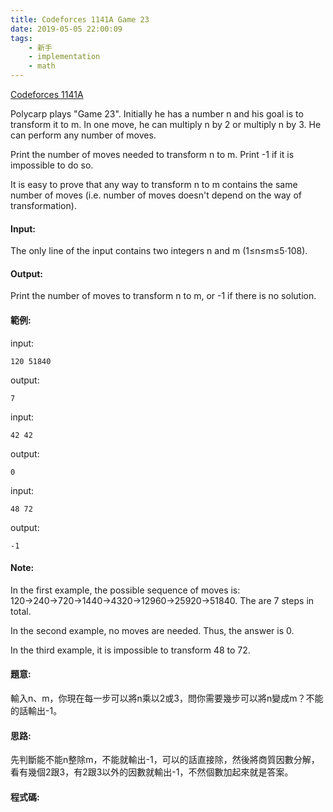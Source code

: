 ```yaml
---
title: Codeforces 1141A Game 23
date: 2019-05-05 22:00:09
tags:
    - 新手
    - implementation
    - math
---
```

[Codeforces 1141A](https://codeforces.com/problemset/problem/1141/A)
<!-- more -->
Polycarp plays "Game 23". Initially he has a number n and his goal is to transform it to m. In one move, he can multiply n by 2 or multiply n by 3. He can perform any number of moves.

Print the number of moves needed to transform n
to m. Print -1 if it is impossible to do so.

It is easy to prove that any way to transform n to m contains the same number of moves (i.e. number of moves doesn't depend on the way of transformation).

#### Input:
The only line of the input contains two integers n and m (1≤n≤m≤5⋅108).

#### Output:
Print the number of moves to transform n to m, or -1 if there is no solution.

#### 範例:
input:
```
120 51840
```
output:
```
7
```
input:
```
42 42
```
output:
```
0
```
input:
```
48 72
```
output:
```
-1
```
#### Note:
In the first example, the possible sequence of moves is: 120→240→720→1440→4320→12960→25920→51840. The are 7 steps in total.

In the second example, no moves are needed. Thus, the answer is 0.

In the third example, it is impossible to transform 48 to 72.
#### 題意:
輸入n、m，你現在每一步可以將n乘以2或3，問你需要幾步可以將n變成m？不能的話輸出-1。

#### 思路:
先判斷能不能n整除m，不能就輸出-1，可以的話直接除，然後將商質因數分解，看有幾個2跟3，有2跟3以外的因數就輸出-1，不然個數加起來就是答案。

#### 程式碼:
<script src="https://gist.github.com/Daviswww/55eb8af27dbbcb1e6383f0c1fbe38cf1.js"></script>
